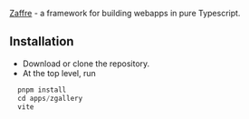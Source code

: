 [Zaffre](https://zaffre-io.github.io/zgallery/#/demos/overview) - a framework for building webapps in pure Typescript.

## Installation
  - Download or clone the repository.
  - At the top level, run 
  ```js
    pnpm install
    cd apps/zgallery
    vite
  ```
